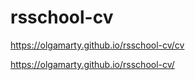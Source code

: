 # rsschool-cv

https://olgamarty.github.io/rsschool-cv/cv


https://olgamarty.github.io/rsschool-cv/